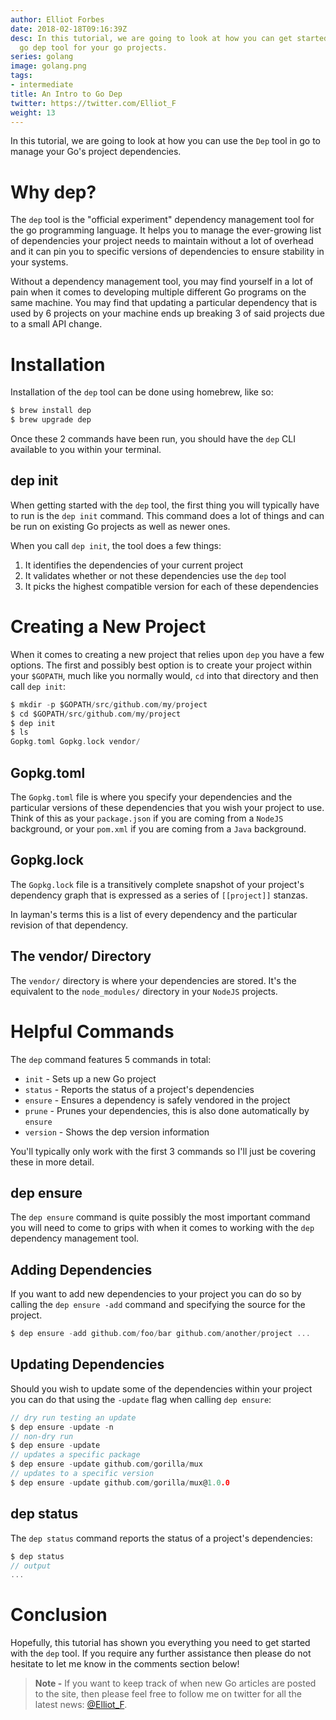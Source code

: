 ```yaml
---
author: Elliot Forbes
date: 2018-02-18T09:16:39Z
desc: In this tutorial, we are going to look at how you can get started using the
  go dep tool for your go projects.
series: golang
image: golang.png
tags:
- intermediate
title: An Intro to Go Dep
twitter: https://twitter.com/Elliot_F
weight: 13
---
```


In this tutorial, we are going to look at how you can use the `Dep` tool in go to manage your Go's project dependencies.

# Why dep?

The `dep` tool is the "official experiment" dependency management tool for the go programming language. It helps you to manage the ever-growing list of dependencies your project needs to maintain without a lot of overhead and it can pin you to specific versions of dependencies to ensure stability in your systems.

Without a dependency management tool, you may find yourself in a lot of pain when it comes to developing multiple different Go programs on the same machine. You may find that updating a particular dependency that is used by 6 projects on your machine ends up breaking 3 of said projects due to a small API change. 

# Installation

Installation of the `dep` tool can be done using homebrew, like so:

```bash
$ brew install dep
$ brew upgrade dep
```

Once these 2 commands have been run, you should have the `dep` CLI available to you within your terminal. 

## dep init

When getting started with the `dep` tool, the first thing you will typically have to run is the `dep init` command. This command does a lot of things and can be run on existing Go projects as well as newer ones.

When you call `dep init`, the tool does a few things:

1. It identifies the dependencies of your current project
2. It validates whether or not these dependencies use the `dep` tool
3. It picks the highest compatible version for each of these dependencies
  
# Creating a New Project

When it comes to creating a new project that relies upon `dep` you have a few options. The first and possibly best option is to create your project within your `$GOPATH`, much like you normally would, `cd` into that directory and then call `dep init`:

```c
$ mkdir -p $GOPATH/src/github.com/my/project
$ cd $GOPATH/src/github.com/my/project
$ dep init
$ ls
Gopkg.toml Gopkg.lock vendor/
```

## Gopkg.toml

The `Gopkg.toml` file is where you specify your dependencies and the particular versions of these dependencies that you wish your project to use. Think of this as your `package.json` if you are coming from a `NodeJS` background, or your `pom.xml` if you are coming from a `Java` background.

## Gopkg.lock

The `Gopkg.lock` file is a transitively complete snapshot of your project's dependency graph that is expressed as a series of `[[project]]` stanzas. 

In layman's terms this is a list of every dependency and the particular revision of that dependency. 

## The vendor/ Directory

The `vendor/` directory is where your dependencies are stored. It's the equivalent to the `node_modules/` directory in your `NodeJS` projects.

# Helpful Commands

The `dep` command features 5 commands in total:

* `init` - Sets up a new Go project
* `status` - Reports the status of a project's dependencies
* `ensure` - Ensures a dependency is safely vendored in the project
* `prune` - Prunes your dependencies, this is also done automatically by `ensure`
* `version` - Shows the dep version information

You'll typically only work with the first 3 commands so I'll just be covering these in more detail. 

## dep ensure

The `dep ensure` command is quite possibly the most important command you will need to come to grips with when it comes to working with the `dep` dependency management tool. 

## Adding Dependencies

If you want to add new dependencies to your project you can do so by calling the `dep ensure -add` command and specifying the source for the project.

```go
$ dep ensure -add github.com/foo/bar github.com/another/project ...
```

## Updating Dependencies

Should you wish to update some of the dependencies within your project you can do that using the `-update` flag when calling `dep ensure`:

```go
// dry run testing an update
$ dep ensure -update -n 
// non-dry run
$ dep ensure -update 
// updates a specific package
$ dep ensure -update github.com/gorilla/mux 
// updates to a specific version
$ dep ensure -update github.com/gorilla/mux@1.0.0 
```

## dep status

The `dep status` command reports the status of a project's dependencies:

```go
$ dep status
// output
...
```

# Conclusion

Hopefully, this tutorial has shown you everything you need to get started with the `dep` tool. If you require any further assistance then please do not hesitate to let me know in the comments section below! 

> **Note -** If you want to keep track of when new Go articles are posted to the site, then please feel free to follow me on twitter for all the latest news: [@Elliot_F](https://twitter.com/elliot_f).
